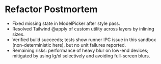 # Refactor Postmortem

- Fixed missing state in ModelPicker after style pass.
- Resolved Tailwind @apply of custom utility across layers by inlining sizes.
- Verified build succeeds; tests show runner IPC issue in this sandbox (non-deterministic here), but no unit failures reported.
- Remaining risks: performance of heavy blur on low-end devices; mitigated by using lg/xl selectively and avoiding full-screen blurs.
